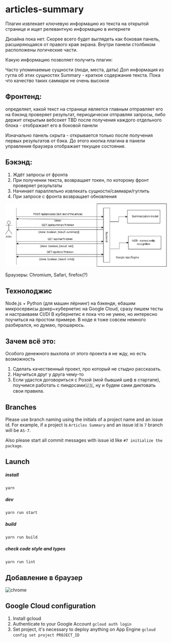 # articles-summary

Плагин извлекает ключевую информацию из текста на открытой странице и ищет релевантную информацию в интернете

Дизайна пока нет. Скорее всего будет выглядеть как боковая панель, расширяющаяся от правого края экрана. Внутри панели столбиком расположены логические части.


Какую информацию позволяет получить плагин:


Часто упоминаемые сущности (люди, места, даты)
Доп информация из гугла об этих сущностях
Summary - краткое содержание текста. Пока что качество таких саммари не очень высокое

## Фронтенд: 
определяет, какой текст на странице является главным
отправляет его на бэкэнд
проверяет результат, периодически отправляя запросы, либо держит открытым вебсокет TBD
после получения каждого отдельного блока - отображает его в боковой панели


Изначально панель скрыта - открывается только после получения первых результатов от бэка. До этого кнопка плагина в панели управления браузера отображает текущее состояние.

## Бэкэнд:
1. Ждёт запросы от фронта
2. При получении текста, возвращает токен, по которому фронт проверяет результаты
3. Начинает параллельно извлекать сущности/саммари/гуглить
4. При запросе с фронта возвращает обновления

![Image description](scheme.png)

Браузеры: Chromium, Safari, firefox(?)

## Технолоджис
Node.js + Python (для машин лёрнинг) на бэкенде, ебашим микросервисы докер+кубернетис на Google Cloud, сразу пишем тесты и настраиваем CI/DI
В кубернетис я пока что не умею, но интересно поучиться на простом примере. В ноде я тоже совсем немного разбирался, но думаю, прошарюсь.


## Зачем всё это:
Особого денежного выхлопа от этого проекта я не жду, но есть возможность
1. Сделать качественный проект, про который не стыдно рассказать.
2. Научиться друг у друга чему-то
3. Если удастся договориться с Розой (мой бывший шеф в стартапе), поучимся работать с пиндосами🇺🇸, ну и будем сами диктовать свои правила.

## Branches
Please use branch naming using the initials of a project name and an issue id. For example, if a project is `Articles Summary` and an issue id is `7` branch will be `AS-7`. 

Also please start all commit messages with issue id like `#7 initialize the package`.

## Launch
##### install
`yarn`
##### dev
`yarn run start`
##### build
`yarn run build`
##### check code style and types
`yarn run lint`

## Добавление в браузер
![chrome](https://c.radikal.ru/c22/1909/b1/f2ac29fffad4.png)

## Google Cloud configuration
1. Install gcloud
2. Authenticate to your Google Account
`gcloud auth login`
3. Set project, it's necessary to deploy anything on App Engine
`gcloud config set project PROJECT_ID`
